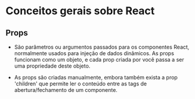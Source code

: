 # Conceitos gerais sobre React

## Props

- São parâmetros ou argumentos passados para os componentes React, normalmente usados para injeção de dados dinâmicos. As props funcionam como um objeto, e cada prop criada por você passa a ser uma propriedade deste objeto.

- As props são criadas manualmente, embora também exista a prop 'children' que permite ler o conteúdo entre as tags de abertura/fechamento de um componente.
